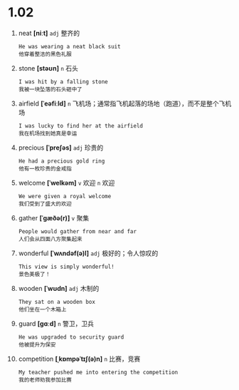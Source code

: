 # 1.02








1. neat **[niːt]** `adj` 整齐的
    ```
    He was wearing a neat black suit
    他穿着整洁的黑色礼服
    ```

2. stone **[stəʊn]** `n` 石头
    ```
    I was hit by a falling stone
    我被一块坠落的石头砸中了
    ```

3. airfield **[ˈeəfiːld]** `n` 飞机场；通常指飞机起落的场地（跑道），而不是整个飞机场
    ```
    I was lucky to find her at the airfield
    我在机场找到她真是幸运
    ```

4. precious **[ˈpreʃəs]** `adj` 珍贵的
    ```
    He had a precious gold ring
    他有一枚珍贵的金戒指
    ```

5. welcome **[ˈwelkəm]** `v` 欢迎 `n` 欢迎
    ```
    We were given a royal welcome
    我们受到了盛大的欢迎
    ```

6. gather **[ˈɡæðə(r)]** `v` 聚集
    ```
    People would gather from near and far
    人们会从四面八方聚集起来
    ```

7. wonderful **[ˈwʌndəf(ə)l]** `adj` 极好的；令人惊叹的
    ```
    This view is simply wonderful!
    景色美极了！
    ```

8. wooden **[ˈwʊdn]** `adj` 木制的
    ```
    They sat on a wooden box
    他们坐在一个木箱上
    ```

9. guard **[ɡɑːd]** `n` 警卫，卫兵
    ```
    He was upgraded to security guard
    他被提升为保安
    ```

10. competition **[ˌkɒmpəˈtɪʃ(ə)n]** `n` 比赛，竞赛
    ```
    My teacher pushed me into entering the competition
    我的老师劝我参加比赛
    ```

